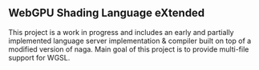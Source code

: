 ## WebGPU Shading Language eXtended

This project is a work in progress and includes an early and partially implemented language server implementation & compiler built on top of a modified version of naga. Main goal of this project is to provide multi-file support for WGSL.
